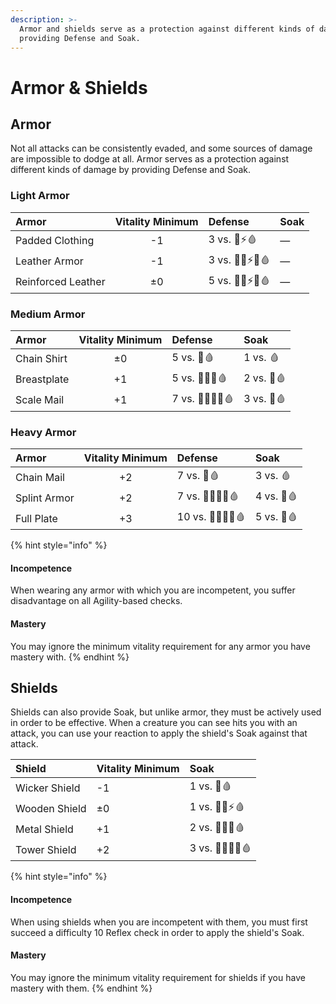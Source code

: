 ```yaml
---
description: >-
  Armor and shields serve as a protection against different kinds of damage by
  providing Defense and Soak.
---
```


# Armor & Shields

## Armor

Not all attacks can be consistently evaded, and some sources of damage are impossible to dodge at all. Armor serves as a protection against different kinds of damage by providing Defense and Soak.

### Light Armor

| Armor | Vitality Minimum | Defense | Soak |
| :--- | :---: | :--- | :--- |
| Padded Clothing | -1 | 3 vs. 🧊⚡🩸 | — |
| Leather Armor | -1 | 3 vs. 💢🧊⚡🔥🩸 | — |
| Reinforced Leather | ±0 | 5 vs. 💢🧊⚡🔥🩸 | — |

### Medium Armor

| Armor | Vitality Minimum | Defense | Soak |
| :--- | :---: | :--- | :--- |
| Chain Shirt | ±0 | 5 vs. 💢🩸 | 1 vs. 🩸 |
| Breastplate | +1 | 5 vs. 💢🧪🔥🩸 | 2 vs. 💢🩸 |
| Scale Mail | +1 | 7 vs. 💢🧪🧊🔥🩸 | 3 vs. 💢🩸 |

### Heavy Armor

| Armor | Vitality Minimum | Defense | Soak |
| :--- | :---: | :--- | :--- |
| Chain Mail | +2 | 7 vs. 💢🩸 | 3 vs. 🩸 |
| Splint Armor | +2 | 7 vs. 💢🧪🧊🔥🩸 | 4 vs. 💢🩸 |
| Full Plate | +3 | 10 vs. 💢🧪🧊🔥🩸 | 5 vs. 💢🩸 |

{% hint style="info" %}
#### Incompetence <a id="incompetence"></a>

When wearing any armor with which you are incompetent, you suffer disadvantage on all Agility-based checks.

#### Mastery

You may ignore the minimum vitality requirement for any armor you have mastery with.
{% endhint %}

## Shields

Shields can also provide Soak, but unlike armor, they must be actively used in order to be effective. When a creature you can see hits you with an attack, you can use your reaction to apply the shield's Soak against that attack.

| Shield | Vitality Minimum | Soak |
| :--- | :--- | :--- |
| Wicker Shield | -1 | 1 vs. 💢🩸 |
| Wooden Shield | ±0 | 1 vs. 💢🧪⚡🩸 |
| Metal Shield | +1 | 2 vs. 💢🧪🔥🩸 |
| Tower Shield | +2 | 3 vs. 💢🧪🔥🌟🩸 |

{% hint style="info" %}
#### Incompetence <a id="incompetence"></a>

When using shields when you are incompetent with them, you must first succeed a difficulty 10 Reflex check in order to apply the shield's Soak.

#### Mastery

You may ignore the minimum vitality requirement for shields if you have mastery with them.
{% endhint %}

